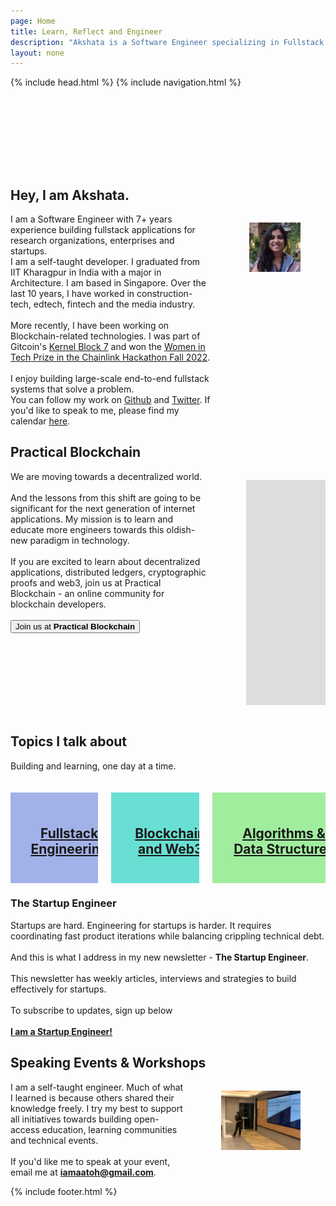 ```yaml
---
page: Home
title: Learn, Reflect and Engineer
description: "Akshata is a Software Engineer specializing in Fullstack and Blockchain Engineering."
layout: none
---
```


{% include head.html %}
{% include navigation.html %}

<!-- {% include notification.html %} -->

<section style="padding-top: 52px;" class="hero is-medium">
  <div style='padding-top: 4rem' class="hero-body">
        <h1 class="title is-1">
        Hey, I am Akshata.
        </h1>
        <p class="subtitle">
        <div class='columns'>
            <div class='column'>
                <div class='block'>
                    I am a Software Engineer with 7+ years experience building fullstack applications for research organizations, enterprises and startups.
                </div>
                <div class='block'>
                    I am a self-taught developer. I graduated from IIT Kharagpur in India with a major in Architecture. I am based in Singapore. Over the last 10 years, I have worked in construction-tech, edtech, fintech and the media industry.
                    <br/><br/>
                    More recently, I have been working on Blockchain-related technologies. I was part of Gitcoin's <a href='https://www.kernel.community/' target='_blank'>Kernel Block 7</a> and won the <a href='https://devpost.com/software/chainwiz' target='blank'>Women in Tech Prize in the Chainlink Hackathon Fall 2022</a>. 
                    <br/> <br/>
                    I enjoy building large-scale end-to-end fullstack systems that solve a problem. 
                </div>
                <div class='block'> 
                    You can follow my work on  <a href='https://github.com/akshatamohanty' target='_blank'>Github</a> and <a href='https://twitter.com/iamaatoh' target='_blank'>Twitter</a>. If you'd like to speak to me, please find my calendar <a href='https://akshata.youcanbook.me/' target='blank'>here</a>.
                </div>
            </div>
            <div class='column'>
                <figure class="image is-rounded is-1by1">
                <img src='/assets/akshata_alt.jpg'>
                </figure>
            </div>
        </div>
        </p>
    </div>
</section>

<section class="hero is-medium is-link">
  <div class="hero-body">
    <h1 class="title is-1">
      Practical Blockchain
    </h1>
    <p class="subtitle">
        <div class='columns'>
            <div class="column">
                We are moving towards a decentralized world.
                <br/><br/>
                <div>
                     And the lessons from this shift are going to be significant for the next generation of internet applications. My mission is to learn and educate more engineers towards this oldish-new paradigm in technology.    
                     <br/><br />
                    If you are excited to learn about decentralized applications, distributed ledgers, cryptographic proofs and web3, join us at Practical Blockchain - an online community for blockchain developers. 
                    <br/><br/>
                    <div class='block'>
                        <a href='https://www.meetup.com/practical-blockchain/' target='_blank'>
                            <button class="button is-info">Join us at&nbsp;<b>Practical Blockchain</b></button>
                        </a>
                    </div>
                </div>
            </div>
            <div class="column">
               <figure class="image is-16by9">
                <iframe class="has-ratio" width="640" height="360" src="https://www.youtube.com/embed/jvM-SHpqWrQ" frameborder="0" allowfullscreen></iframe>
                </figure>
            </div>
        </div>
    </p>
    </div>

</section>

<section class="section is-medium is-primary">
  <h1 class="title is-1">Topics I talk about</h1>
  <div class="subtitle">Building and learning, one day at a time.</div>
  <br/><br/>
  <div class='columns'>
    <div class='column'>
        <a href='/fullstack-engineering'>
            <div class="card" style="background-color: #A2B2E8; height: auto;">
                <div style='width: 100%; height: 100%; display: flex; flex-direction: column; justify-content: center; text-align: center; padding: 24px;'>  
                    <h1 class="title is-2">
                    Fullstack Engineering
                    </h1>
                </div>
            </div>
        </a>
    </div>
    <!-- <div class='column'>
        <a href='/web-and-performance'>
            <div class="card">
                <header class="card-header">
                    <p class="card-header-title">
                    Web & Performance
                    </p>
                </header>
                <div class="card-image">
                    <figure class="image is-4by3">
                    <img src="https://bulma.io/images/placeholders/1280x960.png" alt="Placeholder image">
                    </figure>
                </div>
            </div>
        </a>
    </div> -->
    <!-- <div class='column'>
        <a href='/system-design'>
            <div class="card">
                <header class="card-header">
                    <p class="card-header-title">
                    System Design
                    </p>
                </header>
                <div class="card-image">
                    <figure class="image is-4by3">
                        <img src="https://bulma.io/images/placeholders/1280x960.png" alt="Placeholder image">
                    </figure>
                </div>
            </div>
        </a>
    </div> -->
    <div class='column'>
        <a href='/blockchain-and-web3'>
            <div class="card" style="background-color: #68DFD2; height: auto;">
                <div style='width: 100%; height: 100%; display: flex; flex-direction: column; justify-content: center; text-align: center; padding: 24px;'>                    
                <h1 class="title is-2">
                    Blockchain and Web3
                    </h1>
                </div>
            </div>
        </a>
    </div>
    <!-- <div class='column'>
        <a href='/engineering-startups'>
            <div class="card">
                <header class="card-header">
                    <p class="card-header-title">
                     Engineering @startups
                    </p>
                </header>
                <div class="card-image">
                    <figure class="image is-4by3">
                    <img src="https://bulma.io/images/placeholders/1280x960.png" alt="Placeholder image">
                    </figure>
                </div>
            </div>
        </a>
    </div> -->
    <div class='column'>
        <a href='/algorithms-and-data-structures'>
            <div class="card" style="background-color: #A0ED9E; height: auto;">
                <div style='width: 100%; height: 100%; display: flex; flex-direction: column; justify-content: center; text-align: center; padding: 24px;'>
                    <h1 class="title is-2">
                    Algorithms & Data Structures
                    </h1>
                </div>
            </div>
        </a>
    </div>

  </div>
</section>

<section class="section is-small is-link">
    <article class="message is-dark">
        <div class='message-body has-text-centered'>
            <h1 class="title is-1">The Startup Engineer</h1>
            <div class="content" style='max-width: 700px; margin: 0 auto;'>
                Startups are hard. Engineering for startups is harder. It requires coordinating fast product iterations while balancing crippling technical debt.
                <br/><br/>And this is what I address in my new newsletter - <b>The Startup Engineer</b>. <br/><br/>
                This newsletter has weekly articles, interviews and strategies to build effectively for startups. 
                <br/><br/>
                To subscribe to updates, sign up below
                <br/><br/>
                <a href='https://startupengineer.substack.com/' target='_blank' class='button is-link'><b>I am a Startup Engineer!</b></a>
            </div>
        </div>
    </article>
</section>

<section class="section is-medium is-primary">
  <h1 class="title is-1">Speaking Events & Workshops</h1>
    <div class='columns'>
    <div class='column'>
        I am a self-taught engineer. Much of what I learned is because others shared their knowledge freely. I try my best to support all initiatives towards building open-access education, learning communities and technical events.
        <br/><br/>
        If you'd like me to speak at your event, 
        email me at <a href='mailto:iamaatoh@gmail.com' target='_blank'><b>iamaatoh@gmail.com</b></a>.
    </div>
    <div class='column'>
        <figure>
            <img style="padding: 0" class="image is-4by5" src="/assets/akshata_talk.jpg">
        </figure>
    </div>
   </div>
</section>

{% include footer.html %}
